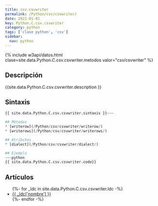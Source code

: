 ```yaml
---
title: csv.csvwriter
permalink: /Python/csv/csvwriter/
date: 2021-01-01
key: Python.C.csv.csvwriter
category: python
tags: ['clase python', 'csv']
sidebar: 
  nav: python
---
```


{% include w3api/datos.html clase=site.data.Python.C.csv.csvwriter.metodos valor="csv/csvwriter" %}

## Descripción
{{site.data.Python.C.csv.csvwriter.description }}

## Sintaxis
~~~python
{{ site.data.Python.C.csv.csvwriter.sintaxis }}~~~

## Métodos
* [writerow](/Python/csv/csvwriter/writerow/)
* [writerows](/Python/csv/csvwriter/writerows/)

## Atributos
* [dialect](/Python/csv/csvwriter/dialect/)

## Ejemplo
~~~python
{{ site.data.Python.C.csv.csvwriter.code}}
~~~

## Artículos
<ul>
{%- for _ldc in site.data.Python.C.csv.csvwriter.ldc -%}
   <li>
       <a href="{{_ldc['url'] }}">{{ _ldc['nombre'] }}</a>
   </li>
{%- endfor -%}
</ul>
